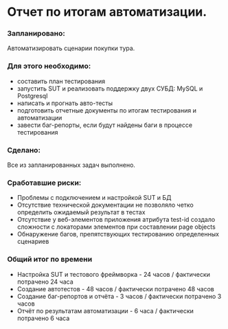 # Отчет по итогам автоматизации.

### Запланировано:

Автоматизировать сценарии покупки тура.

### Для этого необходимо:

- составить план тестирования
- запустить SUT и реализовать поддержку двух СУБД: MySQL и Postgresql
- написать и прогнать авто-тесты
- подготовить отчетные документы по итогам тестирования и автоматизации
- завести баг-репорты, если будут найдены баги в процессе тестирования

### Сделано:

Все из запланированных задач выполнено.

### Сработавшие риски:

- Проблемы с подключением и настройкой SUT и БД
- Отсутствие технической документации не позволяло четко определить ожидаемый результат в тестах
- Отсутствие у веб-элементов приложения атрибута test-id создало сложности с локаторами элементов при составлении page objects
- Обнаружение багов, препятствующих тестированию определенных сценариев

### Общий итог по времени

- Настройка SUT и тестового фреймворка - 24 часов / фактически потрачено 24 часа
- Создание автотестов - 48 часов / фактически потрачено 48 часов
- Создание баг-репортов и отчёта - 3 часов / фактически потрачено 3 часов
- Отчёт по результатам автоматизации  - 6 часа / фактически потрачено 6 часа